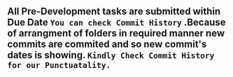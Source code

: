 ## All Pre-Development tasks are submitted within Due Date `You can check Commit History` .Because of arrangment of folders in required manner new commits are commited and so new commit's dates is showing. `Kindly Check Commit History for our Punctuatality.` 
